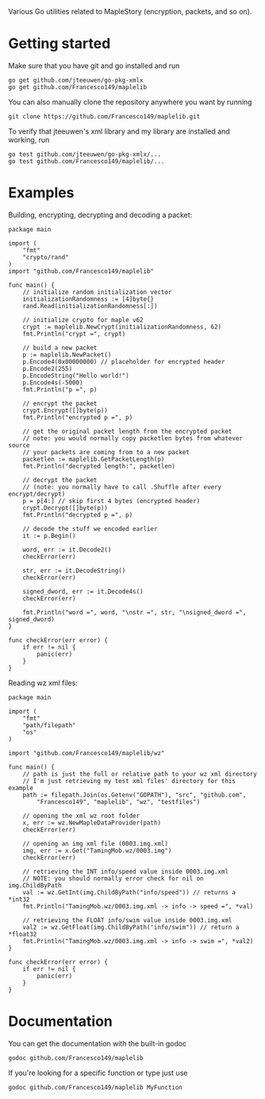 Various Go utilities related to MapleStory (encryption, packets, and so on).

Getting started
============
Make sure that you have git and go installed and run

	go get github.com/jteeuwen/go-pkg-xmlx
	go get github.com/Francesco149/maplelib

You can also manually clone the repository anywhere you want by running

	git clone https://github.com/Francesco149/maplelib.git
    
To verify that jteeuwen's xml library and my library are installed and working, run

	go test github.com/jteeuwen/go-pkg-xmlx/...
	go test github.com/Francesco149/maplelib/...
    
Examples
============

Building, encrypting, decrypting and decoding a packet:

	package main

	import (
		"fmt"
		"crypto/rand"
	)
	import "github.com/Francesco149/maplelib"

	func main() {
		// initialize random initialization vector
		initializationRandomness := [4]byte{}
		rand.Read(initializationRandomness[:])
	
		// initialize crypto for maple v62
		crypt := maplelib.NewCrypt(initializationRandomness, 62)
		fmt.Println("crypt =", crypt)

		// build a new packet
		p := maplelib.NewPacket()
		p.Encode4(0x00000000) // placeholder for encrypted header
		p.Encode2(255)
		p.EncodeString("Hello world!")
		p.Encode4s(-5000)
		fmt.Println("p =", p)
	
		// encrypt the packet
		crypt.Encrypt([]byte(p))
		fmt.Println("encrypted p =", p)
	
		// get the original packet length from the encrypted packet
		// note: you would normally copy packetlen bytes from whatever source 
		// your packets are coming from to a new packet
		packetlen := maplelib.GetPacketLength(p)
		fmt.Println("decrypted length:", packetlen)
	
		// decrypt the packet
		// (note: you normally have to call .Shuffle after every encrypt/decrypt)
		p = p[4:] // skip first 4 bytes (encrypted header)
		crypt.Decrypt([]byte(p))
		fmt.Println("decrypted p =", p)
	
		// decode the stuff we encoded earlier
		it := p.Begin()
	
		word, err := it.Decode2()
		checkError(err)
	
		str, err := it.DecodeString()
		checkError(err)
	
		signed_dword, err := it.Decode4s()
		checkError(err)
	
		fmt.Println("word =", word, "\nstr =", str, "\nsigned_dword =", signed_dword)
	}

	func checkError(err error) {
		if err != nil {
			panic(err)
		}
	}
	

Reading wz xml files:

	package main

	import (
		"fmt"
		"path/filepath"
		"os"
	)

	import "github.com/Francesco149/maplelib/wz"

	func main() {
		// path is just the full or relative path to your wz xml directory
		// I'm just retrieving my test xml files' directory for this example
		path := filepath.Join(os.Getenv("GOPATH"), "src", "github.com",
			"Francesco149", "maplelib", "wz", "testfiles")

		// opening the xml wz root folder
		x, err := wz.NewMapleDataProvider(path)
		checkError(err)

		// opening an img xml file (0003.img.xml)
		img, err := x.Get("TamingMob.wz/0003.img")
		checkError(err)

		// retrieving the INT info/speed value inside 0003.img.xml
		// NOTE: you should normally error check for nil on img.ChildByPath
		val := wz.GetInt(img.ChildByPath("info/speed")) // returns a *int32
		fmt.Println("TamingMob.wz/0003.img.xml -> info -> speed =", *val)

		// retrieving the FLOAT info/swim value inside 0003.img.xml
		val2 := wz.GetFloat(img.ChildByPath("info/swim")) // return a *float32
		fmt.Println("TamingMob.wz/0003.img.xml -> info -> swim =", *val2)
	}

	func checkError(err error) {
		if err != nil {
			panic(err)
		}
	}
	
    
Documentation
============
You can get the documentation with the built-in godoc 

	godoc github.com/Francesco149/maplelib
    
If you're looking for a specific function or type just use

	godoc github.com/Francesco149/maplelib MyFunction
